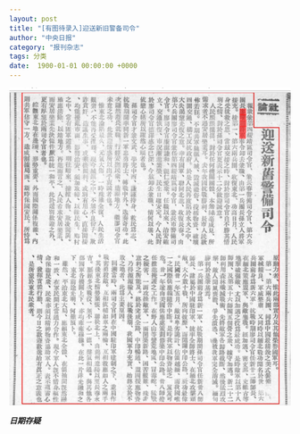 ```yaml
---
layout: post
title: "[有图待录入]迎送新旧警备司令"
author: "中央日报"
category: "报刊杂志"
tags: 分类
date:  1900-01-01 00:00:00 +0000
---
```


![迎送新旧警备司令](../assets/images/newspapers/迎送新旧警备司令.png)


> *<!-- 图源：佚名 -->*


***日期存疑***
